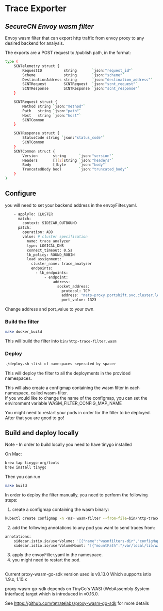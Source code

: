 # Trace Exporter
## _SecureCN Envoy wasm filter_

Envoy wasm filter that can export http traffic from envoy proxy to any desired backend for analysis.

The exports are a POST request to /publish path, in the format:
```sh
type (
	SCNTelemetry struct {
		RequestID          string       `json:"request_id"`
		Scheme             string       `json:"scheme"`
		DestinationAddress string       `json:"destination_address"`
		SCNTRequest        SCNTRequest  `json:"scnt_request"`
		SCNTResponse       SCNTResponse `json:"scnt_response"`
	}

	SCNTRequest struct {
		Method string `json:"method"`
		Path   string `json:"path"`
		Host   string `json:"host"`
		SCNTCommon
	}

	SCNTResponse struct {
		StatusCode string `json:"status_code"`
		SCNTCommon
	}
	SCNTCommon struct {
		Version       string      `json:"version"`
		Headers       [][2]string `json:"headers"`
		Body          []byte      `json:"body"`
		TruncatedBody bool        `json:"truncated_body"`
	}
)
```
## Configure

you will need to set your backend address in the envoyFilter.yaml.
```sh
    - applyTo: CLUSTER
      match:
        context: SIDECAR_OUTBOUND
      patch:
        operation: ADD
        value: # cluster specification
          name: trace_analyzer
          type: LOGICAL_DNS
          connect_timeout: 0.5s
          lb_policy: ROUND_ROBIN
          load_assignment:
            cluster_name: trace_analyzer
            endpoints:
              - lb_endpoints:
                  - endpoint:
                      address:
                        socket_address:
                          protocol: TCP
                          address: "nats-proxy.portshift.svc.cluster.local"
                          port_value: 1323

```
Change address and port_value to your own.

### Build the filter

```sh
make docker_build
```

This will build the filter into `bin/http-trace-filter.wasm`

### Deploy

```sh
./deploy.sh <list of namespaces seperated by space>
```

This will deploy the filter to all the deployments in the provided namespaces.

This will also create a configmap containing the wasm filter in each namespace, called wasm-filter.  
If you would like to change the name of the configmap, you can set the environment variable WASM_FILTER_CONFIG_MAP_NAME

You might need to restart your pods in order for the filter to be deployed.  
After that you are good to go! 

## Build and deploy locally

Note - In order to build locally you need to have tinygo installed

On Mac:  
```sh
brew tap tinygo-org/tools  
brew install tinygo
```
Then you can run 
```sh
make build
```

In order to deploy the filter manually, you need to perform the following steps:
1. create a configmap containing the wasm binary: 
```sh
kubectl create configmap -n <ns> wasm-filter --from-file=bin/http-trace-filter.wasm
```
2. add the following annotations to any pod you want to send traces from:
```sh
annotations:
    sidecar.istio.io/userVolume: '[{"name":"wasmfilters-dir","configMap": {"name": "wasm-filter"}}]'
    sidecar.istio.io/userVolumeMount: '[{"mountPath":"/var/local/lib/wasm-filters","name":"wasmfilters-dir"}]'
```
3. apply the envoyFilter.yaml in the namespace.
4. you might need to restart the pod.

##
Current proxy-wasm-go-sdk version used is v0.13.0 Which supports istio 1.9.x, 1.10.x 

proxy-wasm-go-sdk depends on TinyGo's WASI (WebAssembly System Interface) target which is introduced in v0.16.0.

See https://github.com/tetratelabs/proxy-wasm-go-sdk for more details

